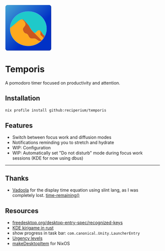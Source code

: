 <img src="./ui/icons/logo.svg" alt="logo" width="150" height="150">

# Temporis

A pomodoro timer focused on productivity and attention.

## Installation

```sh
nix profile install github:reciperium/temporis
```

## Features

- Switch between focus work and diffusion modes
- Notifications reminding you to stretch and hydrate
- WIP: Configuration
- WIP: Automatically set "Do not disturb" mode during focus work sessions (KDE for now using dbus)

---

## Thanks

- [Vadoola](https://github.com/Vadoola) for the display time equation using slint lang, as I was completely lost. [time-remaining()](https://github.com/Vadoola/Tomotroid/blob/main/ui/appwindow.slint#L88)

## Resources

- [freedesktop.org/desktop-entry-spec/recognized-keys](https://specifications.freedesktop.org/desktop-entry-spec/latest/recognized-keys.html)
- [KDE kirigame in rust](https://develop.kde.org/docs/getting-started/kirigami/setup-rust/#build)
- show progress in task bar: `com.canonical.Unity.LauncherEntry`
- [Urgency levels](https://specifications.freedesktop.org/notification-spec/latest/urgency-levels.html)
- [makeDesktopItem](https://nixos.org/manual/nixpkgs/stable/#trivial-builder-makeDesktopItem) for NixOS
